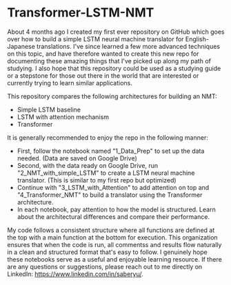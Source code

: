 # Transformer-LSTM-NMT

About 4 months ago I created my first ever repository on GitHub which goes over how to build a simple LSTM neural machine translator for English-Japanese translations. I've since learned a few more advanced techniques on this topic, and have therefore wanted to create this new repo for documenting these amazing things that I've picked up along my path of studying. I also hope that this repository could be used as a studying guide or a stepstone for those out there in the world that are interested or currently trying to learn similar applications.

This repository compares the following architectures for building an NMT:
*  Simple LSTM baseline
*  LSTM with attention mechanism
*  Transformer

It is generally recommended to enjoy the repo in the following manner:
*  First, follow the notebook named "1_Data_Prep" to set up the data needed. (Data are saved on Google Drive)
*  Second, with the data ready on Google Drive, run "2_NMT_with_simple_LSTM" to create a LSTM neural machine translator. (This is similar to my first repo but optimized)
*  Continue with "3_LSTM_with_Attention" to add attention on top and "4_Transformer_NMT" to build a translator using the Transformer architecture.
*  In each notebook, pay attention to how the model is structured. Learn about the architectural differences and compare their performance.

My code follows a consistent structure where all functions are defined at the top with a main function at the bottom for execution. This organization ensures that when the code is run, all commentss and results flow naturally in a clean and structured format that's easy to follow. I genuinely hope these notebooks serve as a useful and enjoyable learning resource. If there are any questions or suggestions, please reach out to me directly on LinkedIn: https://www.linkedin.com/in/saberyu/.
